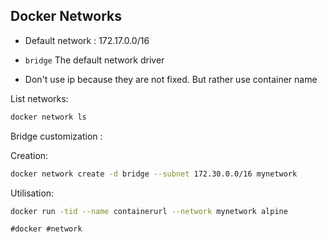## Docker Networks

* Default network : 172.17.0.0/16

* ``bridge`` The default network driver

* Don't use ip because they are not fixed. But rather use container name


List networks:
```bash
docker network ls
```

Bridge customization :

Creation:
```bash
docker network create -d bridge --subnet 172.30.0.0/16 mynetwork
```

Utilisation:
```bash
docker run -tid --name containerurl --network mynetwork alpine
```

    #docker #network
